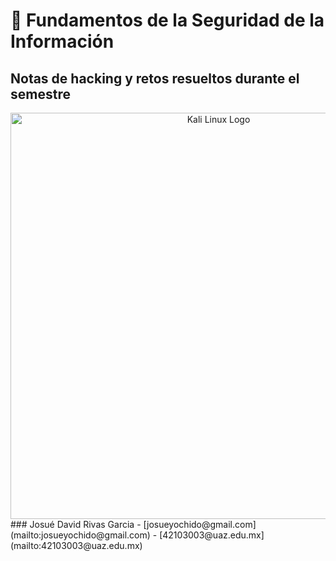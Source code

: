 # 🔐 **Fundamentos de la Seguridad de la Información**

## Notas de hacking y retos resueltos durante el semestre 

<div align="center"> <img src="https://images7.alphacoders.com/137/1370159.png" alt="Kali Linux Logo" width="650"> </div>
### Josué David Rivas Garcia
- [josueyochido@gmail.com](mailto:josueyochido@gmail.com)
- [42103003@uaz.edu.mx](mailto:42103003@uaz.edu.mx)

